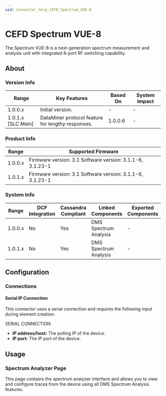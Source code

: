 ```yaml
---
uid: Connector_help_CEFD_Spectrum_VUE-8
---
```


# CEFD Spectrum VUE-8

The Spectrum VUE-8 is a next-generation spectrum measurement and analysis unit with integrated 8-port RF switching capability.

## About

### Version Info

| **Range**            | **Key Features**                                  | **Based On** | **System Impact** |
|----------------------|---------------------------------------------------|--------------|-------------------|
| 1.0.0.x              | Initial version.                                  | \-           | \-                |
| 1.0.1.x \[SLC Main\] | DataMiner protocol feature for lengthy responses. | 1.0.0.6      | \-                |

### Product Info

| **Range** | **Supported Firmware**                                    |
|-----------|-----------------------------------------------------------|
| 1.0.0.x   | Firmware version: 3.1 Software version: 3.1.1-6, 3.1.23-1 |
| 1.0.1.x   | Firmware version: 3.1 Software version: 3.1.1-6, 3.1.23-1 |

### System Info

| Range     | DCF Integration     | Cassandra Compliant     | Linked Components     | Exported Components     |
|-----------|---------------------|-------------------------|-----------------------|-------------------------|
| 1.0.0.x   | No                  | Yes                     | DMS Spectrum Analysis | \-                      |
| 1.0.1.x   | No                  | Yes                     | DMS Spectrum Analysis | \-                      |

## Configuration

### Connections

#### Serial IP Connection

This connector uses a serial connection and requires the following input during element creation:

SERIAL CONNECTION:

- **IP address/host:** The polling IP of the device.
- **IP port:** The IP port of the device.

## Usage

### Spectrum Analyzer Page

This page contains the spectrum analyzer interface and allows you to view and configure traces from the device using all DMS Spectrum Analysis features.
